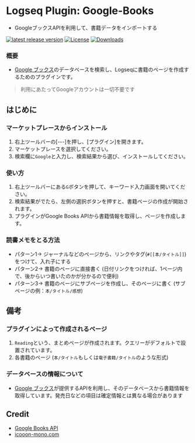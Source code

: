 # Logseq Plugin: Google-Books

- GoogleブックスAPIを利用して、書籍データをインポートする


[![latest release version](https://img.shields.io/github/v/release/YU000jp/logseq-plugin-google-books)](https://github.com/YU000jp/logseq-plugin-google-books/releases)
[![License](https://img.shields.io/github/license/YU000jp/logseq-plugin-google-books?color=blue)](https://github.com/YU000jp/logseq-plugin-google-books/blob/main/LICENSE)
[![Downloads](https://img.shields.io/github/downloads/YU000jp/logseq-plugin-google-books/total.svg)](https://github.com/YU000jp/logseq-plugin-google-books/releases)

### 概要

- [Google ブックス](https://books.google.com/)のデータベースを検索し、Logseqに書籍のページを作成するためのプラグインです。
> 利用にあたってGoogleアカウントは一切不要です

## はじめに

### マーケットプレースからインストール

1. 右上ツールバーの[---]を押し、[プラグイン]を開きます。
1. マーケットプレースを選択してください。
1. 検索欄に`Google`と入力し、検索結果から選び、インストールしてください。

### 使い方

1. 右上ツールバーにある`G`ボタンを押して、キーワード入力画面を開いてください。
1. 検索結果がでたら、左側の選択ボタンを押すと、書籍ページの作成が開始されます。
1. プラグインがGoogle Books APIから書籍情報を取得し、ページを作成します。

### 読書メモをとる方法

- パターン1-> ジャーナルなどのページから、リンクやタグ(`#[[本/タイトル]]`)をつけて、入れ子にする
- パターン2-> 書籍のページに直接書く (日付リンクをつければ、1ページ内で、後からいつ書いたのかが分かるので便利)
- パターン3-> 書籍のページにサブページを作成し、そのページに書く (サブページの例：`本/タイトル/感想`)

## 備考

### プラグインによって作成されるページ

1. `Reading`という、まとめページが作成されます。クエリーがデフォルトで設置されています。
1. 各書籍のページ (`本/タイトル`もしくは`電子書籍/タイトル`のような形式)

### データベースの情報について

- [Google ブックス](https://books.google.com/)が提供するAPIを利用し、そのデータベースから書籍情報を取得しています。発売日などの項目は確定情報とは異なる場合があります

## Credit

- [Google Books API](https://developers.google.com/books/docs/v1/using)
- [icooon-mono.com](https://icooon-mono.com/11122-%e3%81%88%e3%82%93%e3%81%b4%e3%81%a4%e4%bb%98%e3%81%8d%e3%81%ae%e3%83%8e%e3%83%bc%e3%83%88%e3%82%a2%e3%82%a4%e3%82%b3%e3%83%b3/)

